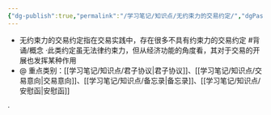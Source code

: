 ```yaml
---
{"dg-publish":true,"permalink":"/学习笔记/知识点/无约束力的交易约定/","dgPassFrontmatter":true}
---
```


- 无约束力的交易约定指在交易实践中，存在很多不具有约束力的交易约定 #背诵/概念 
·此类约定虽无法律约束力，但从经济功能的角度看，其对于交易的开展也发挥某种作用
- @ 重点类别：[[学习笔记/知识点/君子协议\|君子协议]]、[[学习笔记/知识点/交易意向\|交易意向]]、[[学习笔记/知识点/备忘录\|备忘录]]、[[学习笔记/知识点/安慰函\|安慰函]]

·